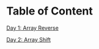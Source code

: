 # Table of Content
[Day 1: Array Reverse](otherReadmes/reverseREADME.md)

[Day 2: Array Shift](otherReadmes/shiftREADME.md)